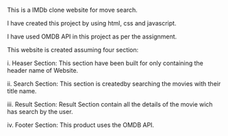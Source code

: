 This is a IMDb clone website for move search.

I have created this project by using html, css and javascript.

I have used OMDB API in this project as per the assignment.

This website is created assuming four section:

i. Heaser Section: This section have been built for only containing the header name of Website.

ii. Search Section: This section is createdby searching the movies with their title name.

iii. Result Section: Result Section contain all the details of the movie wich has search by the user.

iv. Footer Section: This product uses the OMDB API.